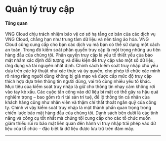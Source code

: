 # Quản lý truy cập

#### Tổng quan <a href="#quanlytruycap-tongquan" id="quanlytruycap-tongquan"></a>

VNG Cloud chịu trách nhiệm bảo vệ cơ sở hạ tầng cơ bản của các dịch vụ VNG Cloud, chẳng hạn như trung tâm dữ liệu và nền tảng ảo hóa. VNG Cloud cũng cung cấp cho bạn các dịch vụ mà bạn có thể sử dụng một cách an toàn. Trong đó kiểm soát phân quyền truy cập là một trong những ưu tiên hàng đầu của chúng tôi. Phân quyền truy cập là yếu tố thiết yếu của bảo mật nhằm xác định đối tượng và điều kiện để truy cập vào một số dữ liệu, ứng dụng và tài nguyên nhất định. Chính sách kiểm soát truy nhập chủ yếu dựa trên các kỹ thuật như xác thực và ủy quyền, cho phép tổ chức xác minh rõ ràng rằng người dùng không bị giả mạo và được cấp mức độ truy cập thích hợp dựa trên thông tin người dùng, vai trò cùng nhiều yếu tố khác. Mục tiêu của kiểm soát truy nhập là giữ cho thông tin nhạy cảm không rơi vào tay kẻ xấu. Các cuộc tấn công vào dữ liệu bí mật có thể gây ra hậu quả nghiêm trọng – bao gồm rò rỉ tài sản trí tuệ, để lộ thông tin cá nhân của khách hàng cũng như nhân viên và thậm chí thất thoát ngân quỹ của công ty. Chính vì vậy kiểm soát truy nhập là một thành phần quan trọng trong chiến lược bảo mật hàng đầu của chúng tôi. Danh sách bên dưới là các tính năng và công cụ tốt nhất mà chúng tôi cung cấp cho các tổ chức muốn giảm thiểu rủi ro bảo mật liên quan đến hành vi truy nhập trái phép vào dữ liệu của tổ chức – đặc biệt là dữ liệu được lưu trữ trên đám mây.

***



